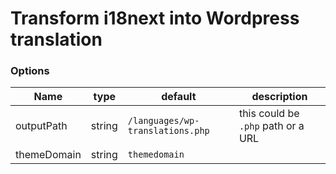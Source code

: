 # Transform i18next into Wordpress translation

### Options

| Name        | type   | default                          | description                        |
| ----------- | ------ | -------------------------------- | ---------------------------------- |
| outputPath  | string | `/languages/wp-translations.php` | this could be `.php` path or a URL |
| themeDomain | string | `themedomain`                    |
